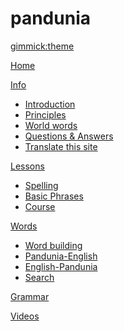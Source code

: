 # pandunia
[gimmick:theme](readable)

[Home](index.md)

[Info]()

  * [Introduction](dunia_baxe.md)
  * [Principles](filsof.md)
  * [World words](dunia_loge.md)
  * [Questions & Answers](kia_i_dap.md)
  * [Translate this site](tarjum.md)

[Lessons]()

  * [Spelling](abc.md)
  * [Basic Phrases](fraze.md)
  * [Course](darse.md)

[Words]()

  * [Word building](loge_ban.md)
  * [Pandunia-English](pandunia-engli.md)
  * [English-Pandunia](engli-pandunia.md)
  * [Search](tiddly.html)

[Grammar](kanun.md)

[Videos](../pandunia/video.md)



